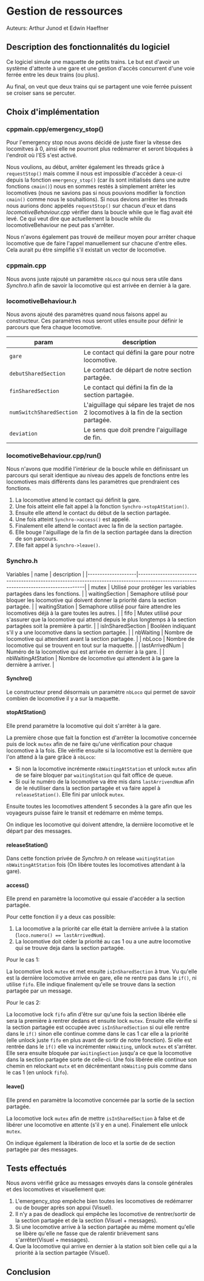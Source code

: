 # Gestion de ressources

Auteurs: Arthur Junod et Edwin Haeffner

## Description des fonctionnalités du logiciel

Ce logiciel simule une maquette de petits trains. Le but est d'avoir un système d'attente
à une gare et une gestion d'accès concurrent d'une voie ferrée entre les deux trains (ou plus).

Au final, on veut que deux trains qui se partagent une voie ferrée puissent se croiser sans
se percuter.



## Choix d'implémentation

### cppmain.cpp/emergency_stop()

Pour l'emergency stop nous avons décidé de juste fixer la vitesse des locomitves à 0, ainsi elle ne pourront plus redémarrer et seront bloquées à l'endroit où l'ES s'est activé. 

Nous voulions, au début, arrêter également les threads grâce à ```requestStop()``` mais comme il nous est impossible d'accéder à ceux-ci depuis la fonction ```emergency_stop()``` (car ils sont initialisés dans une autre fonctions ```cmain()```) nous en sommes restés à simplement arrêter les locomotives (nous ne savions pas si nous pouvions modifier la fonction ```cmain()``` comme nous le souhaitions). Si nous devions arrêter les threads nous aurions donc appelés ```requestStop()``` sur chacun d'eux et dans *locomotiveBehaviour.cpp* vérifier dans la boucle while que le flag avait été levé. Ce qui veut dire que actuellement la boucle while du locomotiveBehaviour ne peut pas s'arrêter.

Nous n'avons également pas trouvé de meilleur moyen pour arrêter chaque locomotive que de faire l'appel manuellement sur chacune d'entre elles. Cela aurait pu être simplifié s'il existait un vector de locomotive.

### cppmain.cpp

Nous avons juste rajouté un paramètre ```nbLoco``` qui nous sera utile dans *Synchro.h* afin de savoir la locomotive qui est arrivée en dernier à la gare.

### locomotiveBehaviour.h

Nous avons ajouté des paramètres quand nous faisons appel au constructeur. Ces paramètres nous seront utiles ensuite pour définir le parcours que fera chaque locomotive.

| param                        | description                                                                              |
|------------------------------|------------------------------------------------------------------------------------------|
| ```gare```                   | Le contact qui défini la gare pour notre locomotive.                                     |
| ```debutSharedSection```     | Le contact de départ de notre section partagée.                                          |
| ```finSharedSection```       | Le contact qui défini la fin de la section partagée.                                     |
| ```numSwitchSharedSection``` | L'aiguillage qui sépare les trajet de nos 2 locomotives à la fin de la section partagée. |
| ```deviation```              | Le sens que doit prendre l'aiguillage de fin.                                            |

### locomotiveBehaviour.cpp/run()

Nous n'avons que modifié l'intérieur de la boucle while en définissant un parcours qui serait identique au niveau des appels de fonctions entre les locomotives mais différents dans les paramètres que prendraient ces fonctions.

1. La locomotive attend le contact qui définit la gare.
2. Une fois atteint elle fait appel à la fonction ```Synchro->stopAtStation()```.
3. Ensuite elle attend le contact du début de la section partagée.
4. Une fois atteint ```Synchro->access()``` est appelé.
5. Finalement elle attend le contact avec la fin de la section partagée.
6. Elle bouge l'aiguillage de la fin de la section partagée dans la direction de son parcours.
7. Elle fait appel à ```Synchro->leave()```.

### Synchro.h

Variables
| name               | description                                                                                                                          |
|--------------------|--------------------------------------------------------------------------------------------------------------------------------------|
| mutex              | Utilisé pour protéger les variables partagées dans les fonctions.                                                                    |
| waitingSection     | Semaphore utilisé pour bloquer les locomotive qui doivent donner la priorité dans la section partagée.                               |
| waitingStation     | Semaphore utilisé pour faire attendre les locomotives déjà à la gare toutes les autres.                                              |
| fifo               | Mutex utilisé pour s'assurer que la locomotive qui attend depuis le plus longtemps à la section partagées soit la première à partir. |
| isInSharedSection  | Booléen indiquant s'il y a une locomotive dans la section partagée.                                                                  |
| nbWaiting          | Nombre de locomotive qui attendent avant la section partagée.                                                                        |
| nbLoco             | Nombre de locomotive qui se trouvent en tout sur la maquette.                                                                        |
| lastArrivedNum     | Numéro de la locomotive qui est arrivée en dernier à la gare.                                                                        |
| nbWaitingAtStation | Nombre de locomotive qui attendent à la gare la dernière à arriver.                                                                  |

#### Synchro()

Le constructeur prend désormais un paramètre ```nbLoco``` qui permet de savoir combien de locomotive il y a sur la maquette.

#### stopAtStation()

Elle prend paramètre la locomotive qui doit s'arrêter à la gare.

La première chose que fait la fonction est d'arrêter la locomotive concernée puis de lock ```mutex``` afin de ne faire qu'une vérification pour chaque locomotive à la fois. Elle vérifie ensuite si la locomotive est la dernière que l'on attend à la gare grâce à ```nbLoco```:

- Si non la locomotive incrémente ```nbWaitingAtStation``` et unlock ```mutex``` afin de se faire bloquer par ```waitingStation``` qui fait office de queue.
- Si oui le numéro de la locomotive va être mis dans ```lastArrivendNum``` afin de le réutiliser dans la section partagée et va faire appel à ```releaseStation()```. Elle fini par unlock ```mutex```.

Ensuite toutes les locomotives attendent 5 secondes à la gare afin que les voyageurs puisse faire le transit et redémarre en même temps.

On indique les locomotive qui doivent attendre, la dernière locomotive et le départ par des messages.

#### releaseStation()

Dans cette fonction privée de *Synchro.h* on release ```waitingStation``` ```nbWaitingAtStation``` fois (On libère toutes les locomotives attendant à la gare).

#### access()

Elle prend en paramètre la locomotive qui essaie d'accéder a la section partagée.

Pour cette fonction il y a deux cas possible:

1. La locomotive a la priorité car elle était la dernière arrivée à la station (```loco.numero() == lastArrivedNum```).
2. La locomotive doit céder la priorité au cas 1 ou a une autre locomotive qui se trouve deja dans la section partagée.

Pour le cas 1:

La locomotive lock ```mutex``` et met ensuite ```isInSharedSection``` à true. Vu qu'elle est la dernière locomotive arrivée en gare, elle ne rentre pas dans le ```if()```, ni utilise ```fifo```. Elle indique finalement qu'elle se trouve dans la section partagée par un message.

Pour le cas 2:

La locomotive lock ```fifo``` afin d'être sur qu'une fois la section libérée elle sera la première à rentrer dedans et ensuite lock ```mutex```. Ensuite elle vérifie si la section partagée est occupée avec ```isInSharedSection``` si oui elle rentre dans le ```if()``` sinon elle continue comme dans le cas 1 car elle a la priorité (elle unlock juste ```fifo``` en plus avant de sortir de notre fonction). Si elle est rentrée dans le ```ìf()``` elle va incrémenter ```nbWaiting```, unlock ```mutex``` et s'arrêter. Elle sera ensuite bloquée par ```ẁaitingSection``` jusqu'a ce que la locomotive dans la section partagée sorte de celle-ci. Une fois libérée elle continue son chemin en relockant ```mutx``` et en décrémentant ```nbWaiting``` puis comme dans le cas 1 (en unlock ```fifo```).

#### leave()

Elle prend en paramètre la locomotive concernée par la sortie de la section partagée.

La locomotive lock ```mutex``` afin de mettre ```isInSharedSection``` à false et de libérer une locomotive en attente (s'il y en a une). Finalement elle unlock ```mutex```.

On indique également la libération de loco et la sortie de de section partagée par des messages.


## Tests effectués

Nous avons vérifié grâce au messages envoyés dans la console générales et des locomotives et visuellement que:

1. L'emergency_stop empêche bien toutes les locomotives de redémarrer ou de bouger après son appui (Visuel).
2. Il n'y a pas de deadlock qui empêche les locomotive de rentrer/sortir de la section partagée et de la section (Visuel + messages).
3. Si une locomotive arrive à la section partagée au même moment qu'elle se libère qu'elle ne fasse que de ralentir brièvement sans s'arrêter(Visuel + messages).
4. Que la locomotive qui arrive en dernier à la station soit bien celle qui a la priorité à la section partagée (Visuel).





## Conclusion
